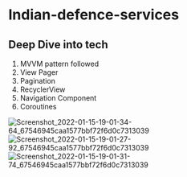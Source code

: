# Indian-defence-services


## Deep Dive into tech
  
 1. MVVM pattern followed
 2. View Pager
 3. Pagination
 4. RecyclerView
 5. Navigation Component
 6. Coroutines


![Screenshot_2022-01-15-19-01-34-64_67546945caa1577bbf72f6d0c7313039](https://user-images.githubusercontent.com/26058609/149623684-39bf6c3a-a3e9-4265-a2bb-169b8b875c05.jpg)
![Screenshot_2022-01-15-19-01-27-92_67546945caa1577bbf72f6d0c7313039](https://user-images.githubusercontent.com/26058609/149623693-454dda2a-2c7a-41bd-8bdb-d03b0bb340a9.jpg)
![Screenshot_2022-01-15-19-01-31-74_67546945caa1577bbf72f6d0c7313039](https://user-images.githubusercontent.com/26058609/149623697-f99aaa01-b6cd-47d1-8e48-67b62a567e9a.jpg)
